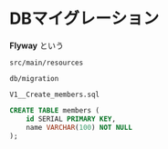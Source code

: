 # DBマイグレーション

**Flyway** という

```src/main/resources```

```db/migration```

```V1__Create_members.sql```

```sql
CREATE TABLE members (
    id SERIAL PRIMARY KEY,
    name VARCHAR(100) NOT NULL
);
```
